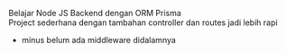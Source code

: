 Belajar Node JS Backend dengan ORM Prisma <br>
Project sederhana dengan tambahan controller dan routes jadi lebih rapi
- minus belum ada middleware didalamnya
